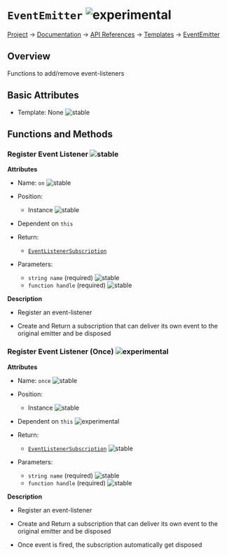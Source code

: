# `EventEmitter` ![experimental]
[Project](https://github.com/ksxatompackages/quick-spawn) → [Documentation](../..) → [API References](..) → [Templates](.) → [EventEmitter](./event-emitter.md)

## Overview

Functions to add/remove event-listeners

## Basic Attributes

* Template: None ![stable]

## Functions and Methods

### Register Event Listener ![stable]

**Attributes**

* Name: `on` ![stable]

* Position:
  - Instance ![stable]

* Dependent on `this`

* Return:
  - [`EventListenerSubscription`](./event-listener-subscription.md)

* Parameters:
  - `string name` (required) ![stable]
  - `function handle` (required) ![stable]

**Description**

* Register an event-listener

* Create and Return a subscription that can deliver its own event to the original emitter and be disposed

### Register Event Listener (Once) ![experimental]

**Attributes**

* Name: `once` ![stable]

* Position:
  - Instance ![stable]

* Dependent on `this` ![experimental]

* Return:
  - [`EventListenerSubscription`](./event-listener-subscription.md) ![stable]

* Parameters:
  - `string name` (required) ![stable]
  - `function handle` (required) ![stable]

 **Description**

* Register an event-listener

* Create and Return a subscription that can deliver its own event to the original emitter and be disposed

* Once event is fired, the subscription automatically get disposed

[fixed]: https://cdn.rawgit.com/ksxatompackages/quick-spawn/images-v0.2.0/docs/images/badges/fixed.svg
[stable]: https://cdn.rawgit.com/ksxatompackages/quick-spawn/images-v0.2.0/docs/images/badges/stable.svg
[experimental]: https://cdn.rawgit.com/ksxatompackages/quick-spawn/images-v0.2.0/docs/images/badges/experimental.svg
[deprecated]: https://cdn.rawgit.com/ksxatompackages/quick-spawn/images-v0.2.0/docs/images/badges/deprecated.svg
